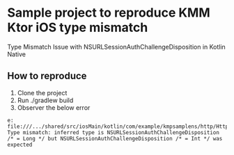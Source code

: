 # Sample project to reproduce KMM Ktor iOS type mismatch

Type Mismatch Issue with NSURLSessionAuthChallengeDisposition in Kotlin Native


## How to reproduce
1. Clone the project
2. Run ./gradlew build
3. Observer the below error


```` > Task :shared:compileIosMainKotlinMetadata FAILED
e: file:///.../shared/src/iosMain/kotlin/com/example/kmpsamplens/http/HttpClientFactory.kt:17:39 Type mismatch: inferred type is NSURLSessionAuthChallengeDisposition /* = Long */ but NSURLSessionAuthChallengeDisposition /* = Int */ was expected
